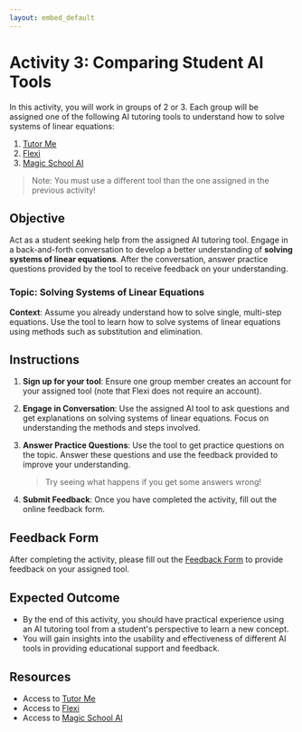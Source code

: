 ```yaml
---
layout: embed_default
---
```


# Activity 3: Comparing Student AI Tools

In this activity, you will work in groups of 2 or 3. Each group will be assigned one of the following AI tutoring tools to understand how to solve systems of linear equations:

1. [Tutor Me](https://chatgpt.com/g/g-hRCqiqVlM-tutor-me)
2. [Flexi](https://www.ck12.org/flexi/)
3. [Magic School AI](https://app.magicschool.ai/auth/signup)

> Note: You must use a different tool than the one assigned in the previous activity!

## Objective

Act as a student seeking help from the assigned AI tutoring tool. Engage in a back-and-forth conversation to develop a better understanding of **solving systems of linear equations**. After the conversation, answer practice questions provided by the tool to receive feedback on your understanding.

### Topic: Solving Systems of Linear Equations

**Context**: Assume you already understand how to solve single, multi-step equations. Use the tool to learn how to solve systems of linear equations using methods such as substitution and elimination.

## Instructions

1. **Sign up for your tool**: Ensure one group member creates an account for your assigned tool (note that Flexi does not require an account).
2. **Engage in Conversation**: Use the assigned AI tool to ask questions and get explanations on solving systems of linear equations. Focus on understanding the methods and steps involved.
3. **Answer Practice Questions**: Use the tool to get practice questions on the topic. Answer these questions and use the feedback provided to improve your understanding.

    > Try seeing what happens if you get some answers wrong!

4. **Submit Feedback**: Once you have completed the activity, fill out the online feedback form.

## Feedback Form

After completing the activity, please fill out the [Feedback Form](https://forms.gle/tG721REwxgKDDby79) to provide feedback on your assigned tool.

## Expected Outcome

* By the end of this activity, you should have practical experience using an AI tutoring tool from a student's perspective to learn a new concept.
* You will gain insights into the usability and effectiveness of different AI tools in providing educational support and feedback.

## Resources

- Access to [Tutor Me](https://chatgpt.com/g/g-hRCqiqVlM-tutor-me)
- Access to [Flexi](https://www.ck12.org/flexi/)
- Access to [Magic School AI](https://app.magicschool.ai/auth/signup)